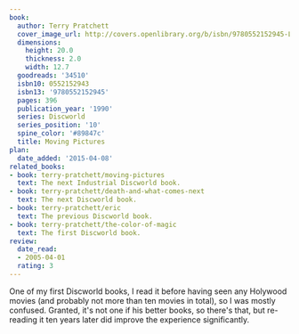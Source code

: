 ```yaml
---
book:
  author: Terry Pratchett
  cover_image_url: http://covers.openlibrary.org/b/isbn/9780552152945-L.jpg
  dimensions:
    height: 20.0
    thickness: 2.0
    width: 12.7
  goodreads: '34510'
  isbn10: 0552152943
  isbn13: '9780552152945'
  pages: 396
  publication_year: '1990'
  series: Discworld
  series_position: '10'
  spine_color: '#89847c'
  title: Moving Pictures
plan:
  date_added: '2015-04-08'
related_books:
- book: terry-pratchett/moving-pictures
  text: The next Industrial Discworld book.
- book: terry-pratchett/death-and-what-comes-next
  text: The next Discworld book.
- book: terry-pratchett/eric
  text: The previous Discworld book.
- book: terry-pratchett/the-color-of-magic
  text: The first Discworld book.
review:
  date_read:
  - 2005-04-01
  rating: 3
---
```


One of my first Discworld books, I read it before having seen any Holywood movies (and probably not more than ten movies
in total), so I was mostly confused. Granted, it's not one if his better books, so there's that, but re-reading it ten
years later did improve the experience significantly.
